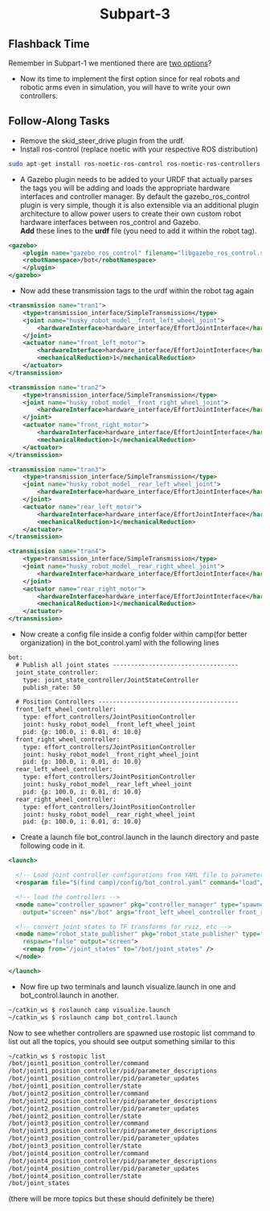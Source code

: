 <h1 align="center">Subpart-3</h1>  

## Flashback Time  
Remember in Subpart-1 we mentioned there are [two options](https://github.com/san2130/ROS-Specialization-22/tree/main/week3/Subpart-1#follow-along-tasks)? 
- Now its time to implement the first option since for real robots and robotic arms even in simulation, you will have to write your own controllers.

## Follow-Along Tasks  
- Remove the skid_steer_drive plugin from the urdf.  
- Install ros-control (replace noetic with your respective ROS distribution)
```bash
sudo apt-get install ros-noetic-ros-control ros-noetic-ros-controllers
```
- A Gazebo plugin needs to be added to your URDF that actually parses the tags you will be adding and loads the appropriate hardware interfaces and controller manager. By default the gazebo_ros_control plugin is very simple, though it is also extensible via an additional plugin architecture to allow power users to create their own custom robot hardware interfaces between ros_control and Gazebo.  
**Add** these lines to the **urdf** file (you need to add it within the robot tag).
```xml
<gazebo>
    <plugin name="gazebo_ros_control" filename="libgazebo_ros_control.so">
    <robotNamespace>/bot</robotNamespace>
    </plugin>
</gazebo>  
```

- Now add these transmission tags to the urdf within the robot tag again
```xml
<transmission name="tran1">
    <type>transmission_interface/SimpleTransmission</type>
    <joint name="husky_robot_model__front_left_wheel_joint">
        <hardwareInterface>hardware_interface/EffortJointInterface</hardwareInterface>
    </joint>
    <actuator name="front_left_motor">
        <hardwareInterface>hardware_interface/EffortJointInterface</hardwareInterface>
        <mechanicalReduction>1</mechanicalReduction>
    </actuator>
</transmission>

<transmission name="tran2">
    <type>transmission_interface/SimpleTransmission</type>
    <joint name="husky_robot_model__front_right_wheel_joint">
        <hardwareInterface>hardware_interface/EffortJointInterface</hardwareInterface>
    </joint>
    <actuator name="front_right_motor">
        <hardwareInterface>hardware_interface/EffortJointInterface</hardwareInterface>
        <mechanicalReduction>1</mechanicalReduction>
    </actuator>
</transmission>

<transmission name="tran3">
    <type>transmission_interface/SimpleTransmission</type>
    <joint name="husky_robot_model__rear_left_wheel_joint">
        <hardwareInterface>hardware_interface/EffortJointInterface</hardwareInterface>
    </joint>
    <actuator name="rear_left_motor">
        <hardwareInterface>hardware_interface/EffortJointInterface</hardwareInterface>
        <mechanicalReduction>1</mechanicalReduction>
    </actuator>
</transmission>

<transmission name="tran4">
    <type>transmission_interface/SimpleTransmission</type>
    <joint name="husky_robot_model__rear_right_wheel_joint">
        <hardwareInterface>hardware_interface/EffortJointInterface</hardwareInterface>
    </joint>
    <actuator name="rear_right_motor">
        <hardwareInterface>hardware_interface/EffortJointInterface</hardwareInterface>
        <mechanicalReduction>1</mechanicalReduction>
    </actuator>
</transmission>
```  
- Now create a config file inside a config folder within camp(for better organization) in the bot_control.yaml with the following lines
```xml
bot:
  # Publish all joint states -----------------------------------
  joint_state_controller:
    type: joint_state_controller/JointStateController
    publish_rate: 50  

  # Position Controllers ---------------------------------------
  front_left_wheel_controller:
    type: effort_controllers/JointPositionController
    joint: husky_robot_model__front_left_wheel_joint
    pid: {p: 100.0, i: 0.01, d: 10.0}
  front_right_wheel_controller:
    type: effort_controllers/JointPositionController
    joint: husky_robot_model__front_right_wheel_joint
    pid: {p: 100.0, i: 0.01, d: 10.0}
  rear_left_wheel_controller:
    type: effort_controllers/JointPositionController
    joint: husky_robot_model__rear_left_wheel_joint
    pid: {p: 100.0, i: 0.01, d: 10.0}
  rear_right_wheel_controller:
    type: effort_controllers/JointPositionController
    joint: husky_robot_model__rear_right_wheel_joint
    pid: {p: 100.0, i: 0.01, d: 10.0}
```  
- Create a launch file bot_control.launch in the launch directory and paste following code in it.  
```xml
<launch>

  <!-- Load joint controller configurations from YAML file to parameter server -->
  <rosparam file="$(find camp)/config/bot_control.yaml" command="load"/>

  <!-- load the controllers -->
  <node name="controller_spawner" pkg="controller_manager" type="spawner" respawn="false"
    output="screen" ns="/bot" args="front_left_wheel_controller front_right_wheel_controller rear_left_wheel_controller rear_right_wheel_controller joint_state_controller"/>

  <!-- convert joint states to TF transforms for rviz, etc -->
  <node name="robot_state_publisher" pkg="robot_state_publisher" type="robot_state_publisher"
    respawn="false" output="screen">
    <remap from="/joint_states" to="/bot/joint_states" />
  </node>

</launch>
```  
- Now fire up two terminals and launch visualize.launch in one and bot_control.launch in another. 
```bash
~/catkin_ws $ roslaunch camp visualize.launch
~/catkin_ws $ roslaunch camp bot_control.launch
```
Now to see whether controllers are spawned use rostopic list command to list out all the topics, you should see output something similar to this 
```bash
~/catkin_ws $ rostopic list
/bot/joint1_position_controller/command
/bot/joint1_position_controller/pid/parameter_descriptions
/bot/joint1_position_controller/pid/parameter_updates
/bot/joint1_position_controller/state
/bot/joint2_position_controller/command
/bot/joint2_position_controller/pid/parameter_descriptions
/bot/joint2_position_controller/pid/parameter_updates
/bot/joint2_position_controller/state
/bot/joint3_position_controller/command
/bot/joint3_position_controller/pid/parameter_descriptions
/bot/joint3_position_controller/pid/parameter_updates
/bot/joint3_position_controller/state
/bot/joint4_position_controller/command
/bot/joint4_position_controller/pid/parameter_descriptions
/bot/joint4_position_controller/pid/parameter_updates
/bot/joint4_position_controller/state
/bot/joint_states
```
(there will be more topics but these should definitely be there)
